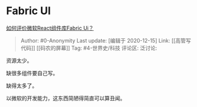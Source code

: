 # Fabric UI
[如何评价微软React组件库Fabric Ui？](https://www.zhihu.com/question/313507150/answer/716924370)

> Author: #0-Anonymity
> Last update: [编辑于 2020-12-15]
> Link: [[高管写代码]] [[码农的屏幕]]
> Tag: #4-世界史/科技
> 评论区:
> 泛讨论:

资源太少。

缺很多组件要自己写。

缺得太多了。

以微软的开发能力，这东西简陋得简直可以算丑闻。
